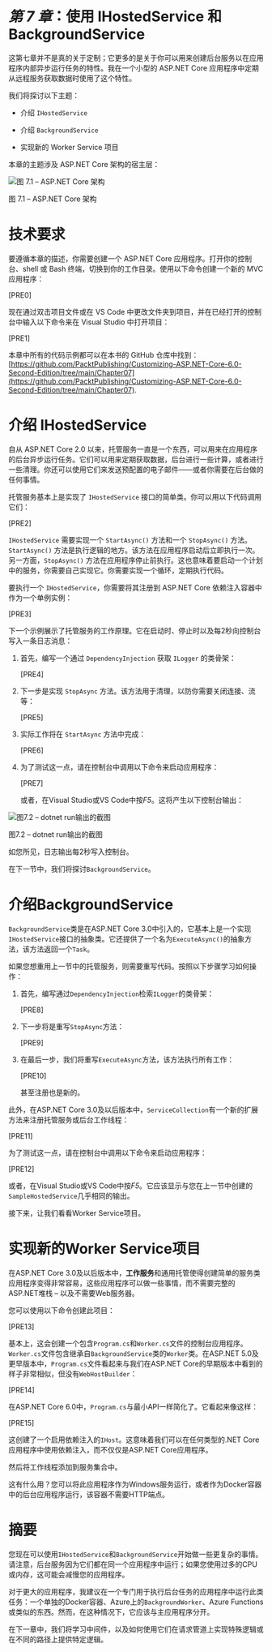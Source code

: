 # *第 7 章*：使用 IHostedService 和 BackgroundService

这第七章并不是真的关于定制；它更多的是关于你可以用来创建后台服务以在应用程序内部异步运行任务的特性。我在一个小型的 ASP.NET Core 应用程序中定期从远程服务获取数据时使用了这个特性。

我们将探讨以下主题：

+   介绍 `IHostedService`

+   介绍 `BackgroundService`

+   实现新的 Worker Service 项目

本章的主题涉及 ASP.NET Core 架构的宿主层：

![图 7.1 – ASP.NET Core 架构](img/Figure_7.1_B17996.jpg)

图 7.1 – ASP.NET Core 架构

# 技术要求

要遵循本章的描述，你需要创建一个 ASP.NET Core 应用程序。打开你的控制台、shell 或 Bash 终端，切换到你的工作目录。使用以下命令创建一个新的 MVC 应用程序：

[PRE0]

现在通过双击项目文件或在 VS Code 中更改文件夹到项目，并在已经打开的控制台中输入以下命令来在 Visual Studio 中打开项目：

[PRE1]

本章中所有的代码示例都可以在本书的 GitHub 仓库中找到：[https://github.com/PacktPublishing/Customizing-ASP.NET-Core-6.0-Second-Edition/tree/main/Chapter07](https://github.com/PacktPublishing/Customizing-ASP.NET-Core-6.0-Second-Edition/tree/main/Chapter07).

# 介绍 IHostedService

自从 ASP.NET Core 2.0 以来，托管服务一直是一个东西，可以用来在应用程序的后台异步运行任务。它们可以用来定期获取数据，后台进行一些计算，或者进行一些清理。你还可以使用它们来发送预配置的电子邮件——或者你需要在后台做的任何事情。

托管服务基本上是实现了 `IHostedService` 接口的简单类。你可以用以下代码调用它们：

[PRE2]

`IHostedService` 需要实现一个 `StartAsync()` 方法和一个 `StopAsync()` 方法。`StartAsync()` 方法是执行逻辑的地方。该方法在应用程序启动后立即执行一次。另一方面，`StopAsync()` 方法在应用程序停止前执行。这也意味着要启动一个计划中的服务，你需要自己实现它。你需要实现一个循环，定期执行代码。

要执行一个 `IHostedService`，你需要将其注册到 ASP.NET Core 依赖注入容器中作为一个单例实例：

[PRE3]

下一个示例展示了托管服务的工作原理。它在启动时、停止时以及每2秒向控制台写入一条日志消息：

1.  首先，编写一个通过 `DependencyInjection` 获取 `ILogger` 的类骨架：

    [PRE4]

1.  下一步是实现 `StopAsync` 方法。该方法用于清理，以防你需要关闭连接、流等：

    [PRE5]

1.  实际工作将在 `StartAsync` 方法中完成：

    [PRE6]

1.  为了测试这一点，请在控制台中调用以下命令来启动应用程序：

    [PRE7]

    或者，在Visual Studio或VS Code中按*F5*。这将产生以下控制台输出：

![图7.2 – dotnet run输出的截图](img/Figure_7.2_B17996.jpg)

图7.2 – dotnet run输出的截图

如您所见，日志输出每2秒写入控制台。

在下一节中，我们将探讨`BackgroundService`。

# 介绍BackgroundService

`BackgroundService`类是在ASP.NET Core 3.0中引入的，它基本上是一个实现`IHostedService`接口的抽象类。它还提供了一个名为`ExecuteAsync()`的抽象方法，该方法返回一个`Task`。

如果您想重用上一节中的托管服务，则需要重写代码。按照以下步骤学习如何操作：

1.  首先，编写通过`DependencyInjection`检索`ILogger`的类骨架：

    [PRE8]

1.  下一步将是重写`StopAsync`方法：

    [PRE9]

1.  在最后一步，我们将重写`ExecuteAsync`方法，该方法执行所有工作：

    [PRE10]

    甚至注册也是新的。

此外，在ASP.NET Core 3.0及以后版本中，`ServiceCollection`有一个新的扩展方法来注册托管服务或后台工作线程：

[PRE11]

为了测试这一点，请在控制台中调用以下命令来启动应用程序：

[PRE12]

或者，在Visual Studio或VS Code中按*F5*。它应该显示与您在上一节中创建的`SampleHostedService`几乎相同的输出。

接下来，让我们看看Worker Service项目。

# 实现新的Worker Service项目

在ASP.NET Core 3.0及以后版本中，**工作服务**和通用托管使得创建简单的服务类应用程序变得非常容易，这些应用程序可以做一些事情，而不需要完整的ASP.NET堆栈 – 以及不需要Web服务器。

您可以使用以下命令创建此项目：

[PRE13]

基本上，这会创建一个包含`Program.cs`和`Worker.cs`文件的控制台应用程序。`Worker.cs`文件包含继承自`BackgroundService`类的`Worker`类。在ASP.NET 5.0及更早版本中，`Program.cs`文件看起来与我们在ASP.NET Core的早期版本中看到的样子非常相似，但没有`WebHostBuilder`：

[PRE14]

在ASP.NET Core 6.0中，`Program.cs`与最小API一样简化了。它看起来像这样：

[PRE15]

这创建了一个启用依赖注入的`IHost`。这意味着我们可以在任何类型的.NET Core应用程序中使用依赖注入，而不仅仅是ASP.NET Core应用程序。

然后将工作线程添加到服务集合中。

这有什么用？您可以将此应用程序作为Windows服务运行，或者作为Docker容器中的后台应用程序运行，该容器不需要HTTP端点。

# 摘要

您现在可以使用`IHostedService`和`BackgroundService`开始做一些更复杂的事情。请注意，后台服务因为它们都在同一个应用程序中运行；如果您使用过多的CPU或内存，这可能会减慢您的应用程序。

对于更大的应用程序，我建议在一个专门用于执行后台任务的应用程序中运行此类任务：一个单独的Docker容器、Azure上的`BackgroundWorker`、Azure Functions或类似的东西。然而，在这种情况下，它应该与主应用程序分开。

在下一章中，我们将学习中间件，以及如何使用它们在请求管道上实现特殊逻辑或在不同的路径上提供特定逻辑。

